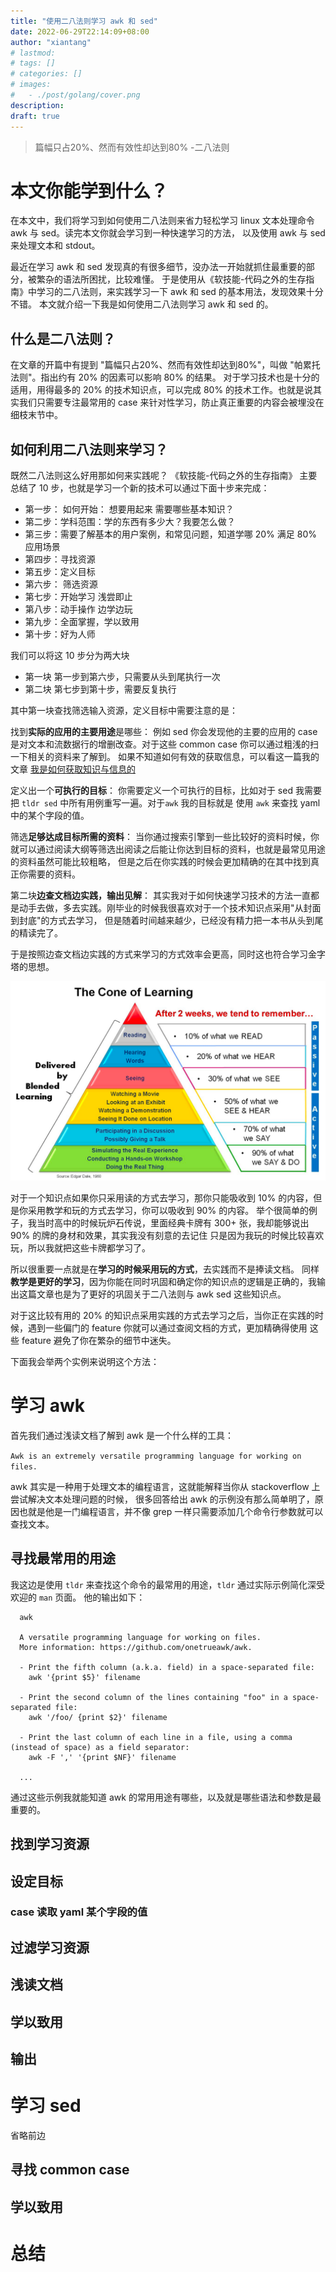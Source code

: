 ```yaml
---
title: "使用二八法则学习 awk 和 sed"
date: 2022-06-29T22:14:09+08:00
author: "xiantang"
# lastmod: 
# tags: []
# categories: []
# images:
#   - ./post/golang/cover.png
description:
draft: true
---
```



<!-- 
* 总是会先写一句话，同步背景和上下文
* 评论式写作引用一些大牛说的话
* 多一些有趣的跳转链接
* 在文章末尾推荐一些有趣的链接
* 先写提纲，再写内容 -->

> 篇幅只占20%、然而有效性却达到80%  -二八法则

# 本文你能学到什么？

在本文中，我们将学习到如何使用二八法则来省力轻松学习 linux 文本处理命令 awk 与 sed。读完本文你就会学习到一种快速学习的方法，
以及使用 awk 与 sed 来处理文本和 stdout。

最近在学习 awk 和 sed 发现真的有很多细节，没办法一开始就抓住最重要的部分，被繁杂的语法所困扰，比较难懂。
于是使用从《软技能-代码之外的生存指南》中学习的二八法则，来实践学习一下 awk 和 sed 的基本用法，发现效果十分不错。
本文就介绍一下我是如何使用二八法则学习 awk 和 sed 的。

## 什么是二八法则？

在文章的开篇中有提到 "篇幅只占20%、然而有效性却达到80%"，叫做 "帕累托法则"。指出约有 20% 的因素可以影响 80% 的结果。
对于学习技术也是十分的适用，用得最多的 20% 的技术知识点，可以完成 80% 的技术工作。也就是说其实我们只需要专注最常用的
case 来针对性学习，防止真正重要的内容会被埋没在细枝末节中。

## 如何利用二八法则来学习？

既然二八法则这么好用那如何来实践呢？ 《软技能-代码之外的生存指南》 主要总结了 10 步，也就是学习一个新的技术可以通过下面十步来完成：

- 第一步： 如何开始： 想要用起来 需要哪些基本知识？
- 第二步：学科范围：学的东西有多少大？我要怎么做？
- 第三步：需要了解基本的用户案例，和常见问题，知道学哪 20% 满足 80% 应用场景 
- 第四步：寻找资源
- 第五步：定义目标 
- 第六步： 筛选资源
- 第七步：开始学习 浅尝即止
- 第八步：动手操作 边学边玩
- 第九步：全面掌握，学以致用
- 第十步：好为人师

我们可以将这 10 步分为两大块
* 第一块 第一步到第六步，只需要从头到尾执行一次
* 第二块 第七步到第十步，需要反复执行

其中第一块查找筛选输入资源，定义目标中需要注意的是：

找到**实际的应用的主要用途**是哪些：
例如 sed 你会发现他的主要的应用的 case 是对文本和流数据行的增删改查。对于这些 common case 
你可以通过粗浅的扫一下相关的资料来了解到。 如果不知道如何有效的获取信息，可以看这一篇我的文章
[我是如何获取知识与信息的](/post/softskills/how_do_i_acquire_knowledge_and_information/)

定义出一个**可执行的目标**： 
你需要定义一个可执行的目标，比如对于 sed 我需要把 `tldr sed` 中所有用例重写一遍。对于`awk` 我的目标就是
使用 `awk` 来查找 yaml 中的某个字段的值。

筛选**足够达成目标所需的资料**：
当你通过搜索引擎到一些比较好的资料时候，你就可以通过阅读大纲等筛选出阅读之后能让你达到目标的资料，也就是最常见用途的资料虽然可能比较粗略，
但是之后在你实践的时候会更加精确的在其中找到真正你需要的资料。

第二块**边查文档边实践，输出见解**：
其实我对于如何快速学习技术的方法一直都是动手去做，多去实践。刚毕业的时候我很喜欢对于一个技术知识点采用"从封面到封底"的方式去学习，
但是随着时间越来越少，已经没有精力把一本书从头到尾的精读完了。

于是按照边查文档边实践的方式来学习的方式效率会更高，同时这也符合学习金字塔的思想。

![学习金字塔](/image/the_cone_of_learning.png)

对于一个知识点如果你只采用读的方式去学习，那你只能吸收到 10% 的内容，但是你采用教学和玩的方式去学习，你可以吸收到 90% 的内容。
举个很简单的例子，我当时高中的时候玩炉石传说，里面经典卡牌有 300+ 张，我却能够说出 90% 的牌的身材和效果，其实我没有刻意的去记住
只是因为我玩的时候比较喜欢玩，所以我就把这些卡牌都学习了。

所以很重要一点就是在**学习的时候采用玩的方式**，去实践而不是捧读文档。
同样**教学是更好的学习**，因为你能在同时巩固和确定你的知识点的逻辑是正确的，我输出这篇文章也是为了更好的巩固关于二八法则与 awk sed 这些知识点。

对于这比较有用的 20% 的知识点采用实践的方式去学习之后，当你正在实践的时候，遇到一些偏门的 feature 你就可以通过查阅文档的方式，更加精确得使用
这些 feature 避免了你在繁杂的细节中迷失。

下面我会举两个实例来说明这个方法：

# 学习 awk

首先我们通过浅读文档了解到 awk 是一个什么样的工具：

`Awk is an extremely versatile programming language for working on files. ` 

awk 其实是一种用于处理文本的编程语言，这就能解释当你从 stackoverflow 上尝试解决文本处理问题的时候，
很多回答给出 awk 的示例没有那么简单明了，原因也就是他是一门编程语言，并不像 grep 一样只需要添加几个命令行参数就可以
查找文本。

## 寻找最常用的用途

我这边是使用 `tldr` 来查找这个命令的最常用的用途，`tldr` 通过实际示例简化深受欢迎的 `man` 页面。
他的输出如下：

```
  awk

  A versatile programming language for working on files.
  More information: https://github.com/onetrueawk/awk.

  - Print the fifth column (a.k.a. field) in a space-separated file:
    awk '{print $5}' filename

  - Print the second column of the lines containing "foo" in a space-separated file:
    awk '/foo/ {print $2}' filename

  - Print the last column of each line in a file, using a comma (instead of space) as a field separator:
    awk -F ',' '{print $NF}' filename
  
  ...
```

通过这些示例我就能知道 awk 的常用用途有哪些，以及就是哪些语法和参数是最重要的。

## 找到学习资源

## 设定目标

### case 读取 yaml 某个字段的值

## 过滤学习资源

## 浅读文档

## 学以致用

## 输出

# 学习 sed

省略前边 

## 寻找 common case

## 学以致用

# 总结
